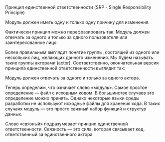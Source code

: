 Принцип единственной ответственности (SRP - Single Responsibility Principle)

Модуль должен иметь одну и только одну причину для изменения.

Фактически принцип можно перефразировать так:
Модуль должен отвечать за одного и только за одного пользователя или заинтересованное лицо.

Более правильным выглядит понятие группы, состоящей из одного или нескольких лиц, желающих данного изменения. Мы будем
называть такие группы акторами (actor). Соответственно, окончательная версия принципа единственной ответственности
выглядит так:

Модуль должен отвечать за одного и только за одного актора.

Теперь определим, что означает слово «модуль». Самое простое определение — файл с исходным кодом. В большинстве случаев
это определение можно принять. Однако некоторые языки среды разработки не используют исходные файлы для хранения кода. В
таких случаях модуль — это просто связный набор функций и структур данных.

Слово «связный» подразумевает принцип единственной ответственности. Связность — это сила, которая связывает код,
ответственный за единственного актора.


